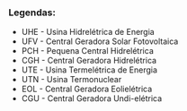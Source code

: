 ### Legendas:

 * UHE - Usina Hidrelétrica de Energia       
 * UFV - Central Geradora Solar Fotovoltaica 
 * PCH - Pequena Central Hidrelétrica        
 * CGH - Central Geradora Hidrelétrica       
 * UTE - Usina Termelétrica de Energia       
 * UTN - Usina Termonuclear                  
 * EOL - Central Geradora Eolielétrica       
 * CGU - Central Geradora Undi-elétrica  
